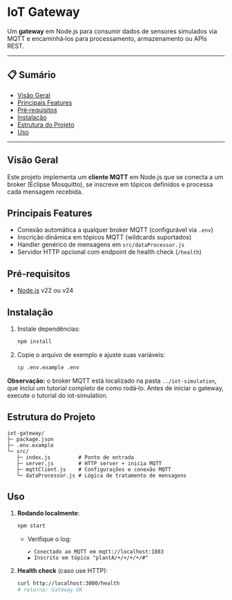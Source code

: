 # IoT Gateway

Um **gateway** em Node.js para consumir dados de sensores simulados via MQTT e encaminhá‑los para processamento, armazenamento ou APIs REST.

---

## 📋 Sumário

* [Visão Geral](#vis%C3%A3o-geral)
* [Principais Features](#principais-features)
* [Pré‑requisitos](#pr%C3%A9-requisitos)
* [Instalação](#instala%C3%A7%C3%A3o)
* [Estrutura do Projeto](#estrutura-do-projeto)
* [Uso](#uso)

---

## Visão Geral

Este projeto implementa um **cliente MQTT** em Node.js que se conecta a um broker (Eclipse Mosquitto), se inscreve em tópicos definidos e processa cada mensagem recebida.

## Principais Features

* Conexão automática a qualquer broker MQTT (configurável via `.env`)
* Inscrição dinâmica em tópicos MQTT (wildcards suportados)
* Handler genérico de mensagens em `src/dataProcessor.js`
* Servidor HTTP opcional com endpoint de health check (`/health`)

## Pré‑requisitos

* [Node.js](https://nodejs.org/) v22 ou v24

## Instalação


1. Instale dependências:

   ```bash
   npm install
   ```

2. Copie o arquivo de exemplo e ajuste suas variáveis:

   ```bash
   cp .env.example .env
   ```


**Observação:** o broker MQTT está localizado na pasta `../iot-simulation`, que inclui um tutorial completo de como rodá‑lo. Antes de iniciar o gateway, execute o tutorial do iot-simulation.

## Estrutura do Projeto

```text
iot-gateway/
├─ package.json
├─ .env.example
└─ src/
   ├─ index.js         # Ponto de entrada
   ├─ server.js        # HTTP server + inicia MQTT
   ├─ mqttClient.js    # Configurações e conexão MQTT
   └─ dataProcessor.js # Lógica de tratamento de mensagens
```

## Uso

1. **Rodando localmente**:

   ```bash
   npm start
   ```

   * Verifique o log:

     ```text
     ✔ Conectado ao MQTT em mqtt://localhost:1883
     ▶ Inscrito em tópico "plantA/+/+/+/+/#"
     ```

2. **Health check** (caso use HTTP):

   ```bash
   curl http://localhost:3000/health
   # retorna: Gateway OK
   ```
